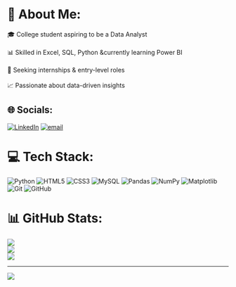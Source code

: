 # 💫 About Me:
🎓 College student aspiring to be a Data Analyst<br><br>📊 Skilled in Excel, SQL, Python &currently learning Power BI<br><br>🚀 Seeking internships & entry-level roles<br><br>📈  Passionate about data-driven insights


## 🌐 Socials:
[![LinkedIn](https://img.shields.io/badge/LinkedIn-%230077B5.svg?logo=linkedin&logoColor=white)](https://linkedin.com/in/ajithbaskaran) [![email](https://img.shields.io/badge/Email-D14836?logo=gmail&logoColor=white)](mailto:ajithbaskaran10@gmail.com) 

# 💻 Tech Stack:
![Python](https://img.shields.io/badge/python-3670A0?style=flat-square&logo=python&logoColor=ffdd54) ![HTML5](https://img.shields.io/badge/html5-%23E34F26.svg?style=flat-square&logo=html5&logoColor=white) ![CSS3](https://img.shields.io/badge/css3-%231572B6.svg?style=flat-square&logo=css3&logoColor=white) ![MySQL](https://img.shields.io/badge/mysql-4479A1.svg?style=flat-square&logo=mysql&logoColor=white) ![Pandas](https://img.shields.io/badge/pandas-%23150458.svg?style=flat-square&logo=pandas&logoColor=white) ![NumPy](https://img.shields.io/badge/numpy-%23013243.svg?style=flat-square&logo=numpy&logoColor=white) ![Matplotlib](https://img.shields.io/badge/Matplotlib-%23ffffff.svg?style=flat-square&logo=Matplotlib&logoColor=black) ![Git](https://img.shields.io/badge/git-%23F05033.svg?style=flat-square&logo=git&logoColor=white) ![GitHub](https://img.shields.io/badge/github-%23121011.svg?style=flat-square&logo=github&logoColor=white)
# 📊 GitHub Stats:
![](https://github-readme-stats.vercel.app/api?username=ajith-data&theme=dark&hide_border=false&include_all_commits=false&count_private=false)<br/>
![](https://nirzak-streak-stats.vercel.app/?user=ajith-data&theme=dark&hide_border=false)<br/>
![](https://github-readme-stats.vercel.app/api/top-langs/?username=ajith-data&theme=dark&hide_border=false&include_all_commits=false&count_private=false&layout=compact)

---
[![](https://visitcount.itsvg.in/api?id=ajith-data&icon=0&color=3)](https://visitcount.itsvg.in)

<!-- Proudly created with GPRM ( https://gprm.itsvg.in ) -->
